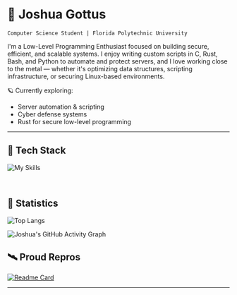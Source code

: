 <!-- Profile Header -->
# 🚀 Joshua Gottus

<!-- Profile About Me -->
`Computer Science Student | Florida Polytechnic University`

I'm a Low-Level Programming Enthusiast focused on building secure, efficient, and scalable systems.
I enjoy writing custom scripts in C, Rust, Bash, and Python to automate and protect servers, and I love working close to the metal — whether it's optimizing data structures, scripting infrastructure, or securing Linux-based environments.

🪐 Currently exploring:
- Server automation & scripting
- Cyber defense systems
- Rust for secure low-level programming

---

## 🚀 Tech Stack

![My Skills](https://skillicons.dev/icons?i=c,cpp,py,rust,bash,linux,git,docker)

<br />

## 🔭 Statistics

<!-- Top Languages -->
![Top Langs](https://github-readme-stats.vercel.app/api/top-langs/?username=jr-cho&layout=compact&theme=dracula&hide_border=true)

<!-- GitHub Contribution Calendar -->
![Joshua's GitHub Activity Graph](https://github-readme-activity-graph.vercel.app/graph?username=jr-cho&layout=compact&theme=dracula&hide_border=true)


## 🛰 Proud Repros
[![Readme Card](https://github-readme-stats.vercel.app/api/pin/?username=jr-cho&repo=YOUR_REPO_NAME&theme=dracula)](https://github.com/jr-cho/YOUR_REPO_NAME)


---

<!-- Profile Header 
## 🎬 Videos

<table>
  <tr>
    <td>
      <a href="https://www.youtube.com/watch?v=nfVyShhx-0I" target="_blank">
        <img src="https://img.youtube.com/vi/nfVyShhx-0I/hqdefault.jpg" alt="Video Title 1" width="300"/>
      </a>
    </td>
    <td>
      <a href="https://www.youtube.com/watch?v=B0WCwFC" target="_blank">
        <img src="https://img.youtube.com/vi/B0WCwFC/hqdefault.jpg" alt="Video Title 2" width="300"/>
      </a>
    </td>
  </tr>
  <tr>
    <td>
      <a href="https://www.youtube.com/watch?v=VIDEO_ID_3" target="_blank">
        <img src="https://img.youtube.com/vi/VIDEO_ID_3/hqdefault.jpg" alt="Video Title 3" width="300"/>
      </a>
    </td>
    <td>
      <a href="https://www.youtube.com/watch?v=VIDEO_ID_4" target="_blank">
        <img src="https://img.youtube.com/vi/VIDEO_ID_4/hqdefault.jpg" alt="Video Title 4" width="300"/>
      </a>
    </td>
  </tr>
</table>
-->

<div align="center">

</div>
